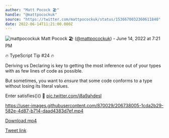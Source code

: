 ```yaml
---
author: "Matt Pocock 🏖️"
handle: "@mattpocockuk"
source: "https://twitter.com/mattpocockuk/status/1536670032360611840"
date: 2022-06-14T11:21:00.000Z
---
```


![mattpocockuk](https://pbs.twimg.com/profile_images/1567910259431202817/AvtGMFZW_normal.png)
Matt Pocock 🏖️ ([@mattpocockuk](https://twitter.com/mattpocockuk)) - June 14, 2022 at 7:21 PM

🔥 TypeScript Tip #24 🔥

Deriving vs Declaring is key to getting the most inference out of your types with as few lines of code as possible.

But sometimes, you want to _ensure_ that some code conforms to a type without losing its literal values.

Enter satisfies()() 👀 [pic.twitter.com/j8a9ahdesI](https://twitter.com/mattpocockuk/status/1536670032360611840/video/1)

https://user-images.githubusercontent.com/870029/206738005-1cda2b29-582e-4d87-b714-daad4383d7ef.mp4

[Download mp4](../videos/mattpocockuk%20-%201536670032360611840.mp4)

[Tweet link](https://twitter.com/mattpocockuk/status/1536670032360611840)

